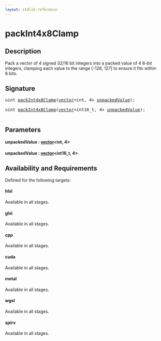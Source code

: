 ```yaml
---
layout: stdlib-reference
---
```


# packInt4x8Clamp

## Description

Pack a vector of 4 signed 32/16 bit integers into a packed value of 4 8-bit integers,
clamping each value to the range [-128, 127] to ensure it fits within 8 bits.




## Signature 

<pre>
<span class="code_keyword">uint</span> <a href="packint4x8clamp-4a">packInt4x8Clamp</a>(<a href="../types/vector/index" class="code_type">vector</a>&lt;<span class="code_keyword">int</span>, 4&gt; <a href="packint4x8clamp-4a#decl-unpackedValue" class="code_param">unpackedValue</a>);

<span class="code_keyword">uint</span> <a href="packint4x8clamp-4a">packInt4x8Clamp</a>(<a href="../types/vector/index" class="code_type">vector</a>&lt;int16_t, 4&gt; <a href="packint4x8clamp-4a#decl-unpackedValue" class="code_param">unpackedValue</a>);

</pre>

## Parameters

####  <a id="decl-unpackedValue"></a>unpackedValue  : [vector](../types/vector/index)\<int, 4\>
####  <a id="decl-unpackedValue"></a>unpackedValue  : [vector](../types/vector/index)\<int16\_t, 4\>

## Availability and Requirements

Defined for the following targets:

#### hlsl
Available in all stages.

#### glsl
Available in all stages.

#### cpp
Available in all stages.

#### cuda
Available in all stages.

#### metal
Available in all stages.

#### wgsl
Available in all stages.

#### spirv
Available in all stages.



